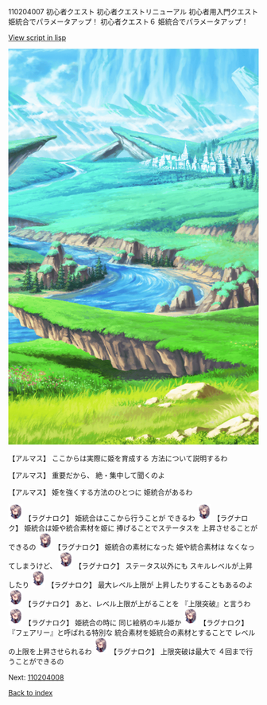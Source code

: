 110204007 初心者クエスト  初心者クエストリニューアル 初心者用入門クエスト 姫統合でパラメータアップ！ 初心者クエスト６ 姫統合でパラメータアップ！

[View script in lisp](../scripts/110204007.txt)

![plain.png](../images/backgrounds/plain.png)

【アルマス】
ここからは実際に姫を育成する
方法について説明するわ

【アルマス】
重要だから、
絶・集中して聞くのよ

【アルマス】
姫を強くする方法のひとつに
姫統合があるわ

<img src="../images/units/103611.png" alt="103611.png" height="34"/>
【ラグナロク】
姫統合はここから行うことが
できるわ

<img src="../images/units/103611.png" alt="103611.png" height="34"/>
【ラグナロク】
姫統合は姫や統合素材を姫に
捧げることでステータスを
上昇させることができるの

<img src="../images/units/103611.png" alt="103611.png" height="34"/>
【ラグナロク】
姫統合の素材になった
姫や統合素材は
なくなってしまうけど、

<img src="../images/units/103611.png" alt="103611.png" height="34"/>
【ラグナロク】
ステータス以外にも
スキルレベルが上昇したり

<img src="../images/units/103611.png" alt="103611.png" height="34"/>
【ラグナロク】
最大レベル上限が
上昇したりすることもあるのよ

<img src="../images/units/103611.png" alt="103611.png" height="34"/>
【ラグナロク】
あと、レベル上限が上がることを
『上限突破』と言うわ

<img src="../images/units/103611.png" alt="103611.png" height="34"/>
【ラグナロク】
姫統合の時に
同じ絵柄のキル姫か

<img src="../images/units/103611.png" alt="103611.png" height="34"/>
【ラグナロク】
『フェアリー』と呼ばれる特別な
統合素材を姫統合の素材とすることで
レベルの上限を上昇させられるわ

<img src="../images/units/103611.png" alt="103611.png" height="34"/>
【ラグナロク】
上限突破は最大で
４回まで行うことができるの

Next: [110204008](110204008.md)

[Back to index](index.md)

